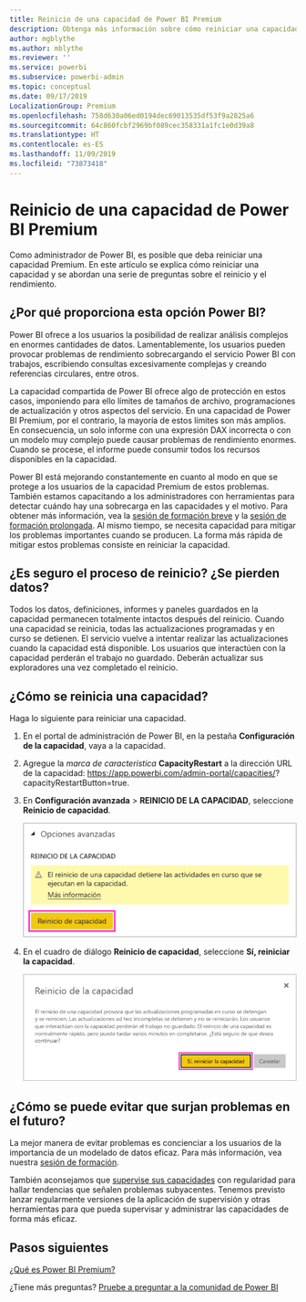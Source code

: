 ```yaml
---
title: Reinicio de una capacidad de Power BI Premium
description: Obtenga más información sobre cómo reiniciar una capacidad de Power BI Premium para solucionar problemas de rendimiento.
author: mgblythe
ms.author: mblythe
ms.reviewer: ''
ms.service: powerbi
ms.subservice: powerbi-admin
ms.topic: conceptual
ms.date: 09/17/2019
LocalizationGroup: Premium
ms.openlocfilehash: 758d630a06ed0194dec69013535df53f9a2825a6
ms.sourcegitcommit: 64c860fcbf2969bf089cec358331a1fc1e0d39a8
ms.translationtype: HT
ms.contentlocale: es-ES
ms.lasthandoff: 11/09/2019
ms.locfileid: "73873418"
---
```

# <a name="restart-a-power-bi-premium-capacity"></a>Reinicio de una capacidad de Power BI Premium

Como administrador de Power BI, es posible que deba reiniciar una capacidad Premium. En este artículo se explica cómo reiniciar una capacidad y se abordan una serie de preguntas sobre el reinicio y el rendimiento.

## <a name="why-does-power-bi-provide-this-option"></a>¿Por qué proporciona esta opción Power BI?

Power BI ofrece a los usuarios la posibilidad de realizar análisis complejos en enormes cantidades de datos. Lamentablemente, los usuarios pueden provocar problemas de rendimiento sobrecargando el servicio Power BI con trabajos, escribiendo consultas excesivamente complejas y creando referencias circulares, entre otros.

La capacidad compartida de Power BI ofrece algo de protección en estos casos, imponiendo para ello límites de tamaños de archivo, programaciones de actualización y otros aspectos del servicio. En una capacidad de Power BI Premium, por el contrario, la mayoría de estos límites son más amplios. En consecuencia, un solo informe con una expresión DAX incorrecta o con un modelo muy complejo puede causar problemas de rendimiento enormes. Cuando se procese, el informe puede consumir todos los recursos disponibles en la capacidad. 

Power BI está mejorando constantemente en cuanto al modo en que se protege a los usuarios de la capacidad Premium de estos problemas. También estamos capacitando a los administradores con herramientas para detectar cuándo hay una sobrecarga en las capacidades y el motivo. Para obtener más información, vea la [sesión de formación breve](https://www.youtube.com/watch?v=UgsjMbhi_Bk&feature=youtu.be) y la [sesión de formación prolongada](https://www.microsoft.com/businessapplicationssummit/video/BAS2018-2174). Al mismo tiempo, se necesita capacidad para mitigar los problemas importantes cuando se producen. La forma más rápida de mitigar estos problemas consiste en reiniciar la capacidad.

## <a name="is-the-restart-process-safe-will-i-lose-any-data"></a>¿Es seguro el proceso de reinicio? ¿Se pierden datos?

Todos los datos, definiciones, informes y paneles guardados en la capacidad permanecen totalmente intactos después del reinicio. Cuando una capacidad se reinicia, todas las actualizaciones programadas y en curso se detienen. El servicio vuelve a intentar realizar las actualizaciones cuando la capacidad está disponible. Los usuarios que interactúen con la capacidad perderán el trabajo no guardado. Deberán actualizar sus exploradores una vez completado el reinicio.

## <a name="how-do-i-restart-a-capacity"></a>¿Cómo se reinicia una capacidad?

Haga lo siguiente para reiniciar una capacidad.

1. En el portal de administración de Power BI, en la pestaña **Configuración de la capacidad**, vaya a la capacidad. 

1. Agregue la *marca de característica* **CapacityRestart** a la dirección URL de la capacidad: https://app.powerbi.com/admin-portal/capacities/<YourCapacityId>?capacityRestartButton=true.

1. En **Configuración avanzada** > **REINICIO DE LA CAPACIDAD**, seleccione **Reinicio de capacidad**.

    ![Reinicio de capacidad](media/service-admin-premium-restart/restart-capacity.png)

1. En el cuadro de diálogo **Reinicio de capacidad**, seleccione **Sí, reiniciar la capacidad**.

    ![Confirmar reinicio](media/service-admin-premium-restart/confirm-restart.png)

## <a name="how-can-i-prevent-issues-from-happening-in-the-future"></a>¿Cómo se puede evitar que surjan problemas en el futuro?

La mejor manera de evitar problemas es concienciar a los usuarios de la importancia de un modelado de datos eficaz. Para más información, vea nuestra [sesión de formación](https://www.microsoft.com/businessapplicationssummit/video/BAS2018-2170).

También aconsejamos que [supervise sus capacidades](service-admin-premium-monitor-capacity.md) con regularidad para hallar tendencias que señalen problemas subyacentes. Tenemos previsto lanzar regularmente versiones de la aplicación de supervisión y otras herramientas para que pueda supervisar y administrar las capacidades de forma más eficaz.

## <a name="next-steps"></a>Pasos siguientes

[¿Qué es Power BI Premium?](service-premium-what-is.md)

¿Tiene más preguntas? [Pruebe a preguntar a la comunidad de Power BI](https://community.powerbi.com/)

